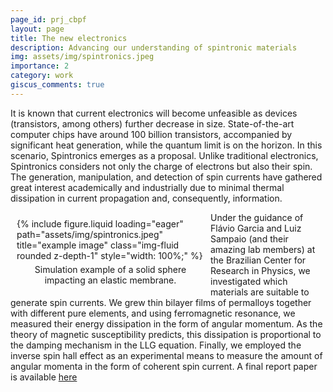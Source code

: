 ```yaml
---
page_id: prj_cbpf
layout: page
title: The new electronics
description: Advancing our understanding of spintronic materials
img: assets/img/spintronics.jpeg
importance: 2
category: work
giscus_comments: true
---
```


It is known that current electronics will become unfeasible as devices (transistors, among others) further decrease in size.
State-of-the-art computer chips have around 100 billion transistors, accompanied by significant heat generation, while the quantum limit is on the horizon. In this scenario, Spintronics emerges as a proposal. Unlike traditional electronics, Spintronics considers not only the charge of electrons but also their spin.
The generation, manipulation, and detection of spin currents have gathered great interest academically and industrially due to minimal thermal dissipation in current propagation and, consequently, information.

<figure style="float: left; margin: 10px; max-width: 300px;">
    {% include figure.liquid loading="eager" path="assets/img/spintronics.jpeg" title="example image" class="img-fluid rounded z-depth-1" style="width: 100%;" %}
    <figcaption style="text-align: center; margin-top: 5px;">
        Simulation example of a solid sphere impacting an elastic membrane.
    </figcaption>
</figure>

Under the guidance of Flávio Garcia and Luiz Sampaio (and their amazing lab members) at the Brazilian Center for Research in Physics, we investigated which materials are suitable to generate spin currents.
We grew thin bilayer films of permalloys together with different pure elements, and using ferromagnetic resonance, we measured their energy dissipation in the form of angular momentum. As the theory of magnetic susceptibility predicts, this dissipation is proportional to the damping mechanism in the LLG equation.
Finally, we employed the inverse spin hall effect as an experimental means to measure the amount of angular momenta in the form of coherent spin current. A final report paper is available <a href="/assets/pdf/Spintronics__The_New_Electronics.pdf">here</a>
